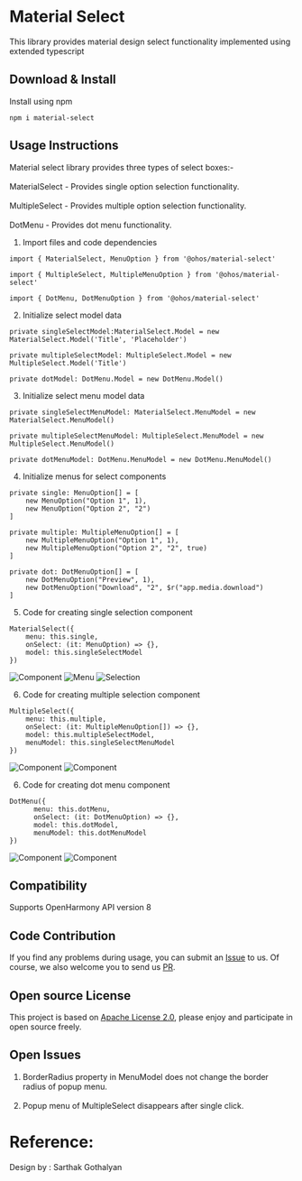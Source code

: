 # Material Select

This library provides material design select functionality implemented using extended typescript

## Download & Install

Install using npm

```npm i material-select```

## Usage Instructions

Material select library provides three types of select boxes:- <br/><br/>
MaterialSelect - Provides single option selection functionality. <br/><br/>
MultipleSelect - Provides multiple option selection functionality. <br/><br/>
DotMenu - Provides dot menu functionality. <br/>

1. Import files and code dependencies

```ets
import { MaterialSelect, MenuOption } from '@ohos/material-select'

import { MultipleSelect, MultipleMenuOption } from '@ohos/material-select'

import { DotMenu, DotMenuOption } from '@ohos/material-select'
```

2. Initialize select model data

```
private singleSelectModel:MaterialSelect.Model = new MaterialSelect.Model('Title', 'Placeholder')

private multipleSelectModel: MultipleSelect.Model = new MultipleSelect.Model('Title')

private dotModel: DotMenu.Model = new DotMenu.Model()
```

3. Initialize select menu model data

```
private singleSelectMenuModel: MaterialSelect.MenuModel = new MaterialSelect.MenuModel()

private multipleSelectMenuModel: MultipleSelect.MenuModel = new MultipleSelect.MenuModel()

private dotMenuModel: DotMenu.MenuModel = new DotMenu.MenuModel()
```

4. Initialize menus for select components

```
private single: MenuOption[] = [
    new MenuOption("Option 1", 1),
    new MenuOption("Option 2", "2")
]

private multiple: MultipleMenuOption[] = [
    new MultipleMenuOption("Option 1", 1),
    new MultipleMenuOption("Option 2", "2", true)
]

private dot: DotMenuOption[] = [
    new DotMenuOption("Preview", 1),
    new DotMenuOption("Download", "2", $r("app.media.download")
]
```

5. Code for creating single selection component

```
MaterialSelect({
    menu: this.single,
    onSelect: (it: MenuOption) => {},
    model: this.singleSelectModel
})
```

![Component](screenshots/single_select_box.png)
![Menu](screenshots/single_select_box_with_menu.png)
![Selection](screenshots/single_select_box_selected.png)

6. Code for creating multiple selection component

```
MultipleSelect({
    menu: this.multiple,
    onSelect: (it: MultipleMenuOption[]) => {},
    model: this.multipleSelectModel,
    menuModel: this.singleSelectMenuModel
})
```

![Component](screenshots/multiple_select_box.png)
![Component](screenshots/multiple_select_box_with_menu.png)

6. Code for creating dot menu component

```
DotMenu({
      menu: this.dotMenu,
      onSelect: (it: DotMenuOption) => {},
      model: this.dotModel,
      menuModel: this.dotMenuModel
})
```

![Component](screenshots/dot_menu_box.png)
![Component](screenshots/dot_menu_box_with_menu.png)

## Compatibility

Supports OpenHarmony API version 8

## Code Contribution

If you find any problems during usage, you can submit an [Issue](https://github.com/Applib-OpenHarmony/Material_UI_Select/issues) to us. Of course, we also welcome you to send us [PR](https://github.com/Applib-OpenHarmony/Material_UI_Select/pulls).

## Open source License

This project is based
on [Apache License 2.0](https://github.com/Applib-OpenHarmony/Material_UI_Select/blob/main/LICENSE), please enjoy and
participate in open source freely.

## Open Issues

1. BorderRadius property in MenuModel does not change the border radius of popup menu.
<br/><br/>
2. Popup menu of MultipleSelect disappears after single click.

# Reference:

Design by : Sarthak Gothalyan